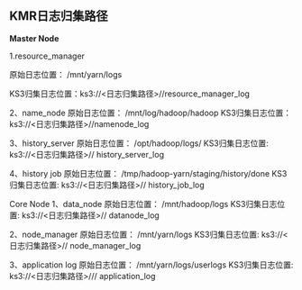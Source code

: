 ## KMR日志归集路径

**Master Node**

1.resource_manager

原始日志位置： /mnt/yarn/logs

KS3归集日志位置：ks3://<日志归集路径>/<ClusterID>/resource_manager_log

2、name_node
原始日志位置： /mnt/log/hadoop/hadoop
KS3归集日志位置：ks3://<日志归集路径>/<ClusterID>/namenode_log

3、history_server
原始日志位置： /opt/hadoop/logs/
KS3归集日志位置:  ks3://<日志归集路径>/<ClusterID>/ history_server_log

4、history job
原始日志位置： /tmp/hadoop-yarn/staging/history/done 
KS3归集日志位置:  ks3://<日志归集路径>/<ClusterID>/ history_job_log

Core Node
1、data_node
原始日志位置： /mnt/hadoop/logs
KS3归集日志位置:  ks3://<日志归集路径>/<ClusterID>/ datanode_log

2、node_manager
原始日志位置： /mnt/yarn/logs
KS3归集日志位置:  ks3://<日志归集路径>/<ClusterID>/ node_manager_log

3、application log
原始日志位置： /mnt/yarn/logs/userlogs
KS3归集日志位置:  ks3://<日志归集路径>/<ClusterID>/<JobID>/ application_log
